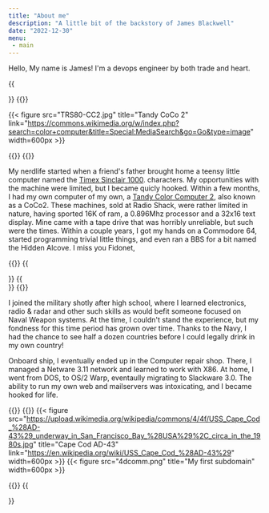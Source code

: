 ```yaml
---
title: "About me"
description: "A little bit of the backstory of James Blackwell"
date: "2022-12-30"
menu:
 - main
---
```


Hello, My name is James! I'm a devops engineer by both trade and heart.  
 
{{<section>}}
{{<column>}}

{{< figure src="TRS80-CC2.jpg" title="Tandy CoCo 2"
link="https://commons.wikimedia.org/w/index.php?search=color+computer&title=Special:MediaSearch&go=Go&type=image"
width=600px >}}

{{</column>}}
{{<column>}}

My nerdlife started when a friend's father brought home a teensy little
computer named the [Timex Sinclair
1000](https://en.wikipedia.org/wiki/Timex_Sinclair_1000).  characters. My
opportunities with the machine were limited, but I became quicly hooked. Within
a few months, I had my own computer of my own, a [Tandy Color Computer
2](https://www.youtube.com/watch?v=UIdJqM63A6k&ab_channel=NewsmakersTech), also
known as a CoCo2. These machines, sold at Radio Shack, were rather limited in
nature, having sported 16K of ram, a 0.896Mhz processor and a 32x16 text
display.  Mine came with a tape drive that was horribly unreliable, but such
were the times.  Within a couple years, I got my hands on a Commodore 64,
started programming trivial little things, and even ran a BBS for a bit named
the Hidden Alcove. I miss you Fidonet,

{{</column>}}
{{</section>}}
{{<section>}}
{{<column>}}

I joined the military shotly after high school, where I learned electronics,
radio & radar and other such skills as would befit someone focused on Naval
Weapon systems. At the time, I couldn't stand the experience, but my fondness
for this time period has grown over time. Thanks to the Navy, I had the chance
to see half a dozen countries before I could legally drink in my own country!

Onboard ship, I eventually ended up in the Computer repair shop. There, I managed
a Netware 3.11 network and learned to work with X86. At home, I went from DOS, 
to OS/2 Warp, eventaully migrating to Slackware 3.0. The ability to run my own
web and mailservers was intoxicating, and I became hooked for life.

{{</column>}}
{{<column>}}
{{< figure src="https://upload.wikimedia.org/wikipedia/commons/4/4f/USS_Cape_Cod_%28AD-43%29_underway_in_San_Francisco_Bay_%28USA%29%2C_circa_in_the_1980s.jpg" title="Cape Cod AD-43"
link="https://en.wikipedia.org/wiki/USS_Cape_Cod_%28AD-43%29" width=600px >}}
{{< figure src="4dcomm.png" title="My first subdomain" width=600px >}}

{{</column>}}
{{</section>}}


